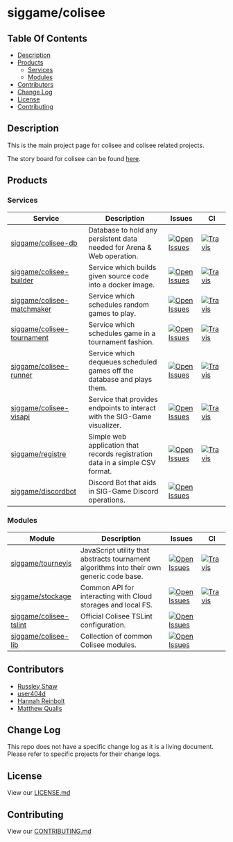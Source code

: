 # siggame/colisee

## Table Of Contents
- [Description](#description)
- [Products](#products)
  - [Services](#services)
  - [Modules](#modules)
- [Contributors](#contributors)
- [Change Log](#change-log)
- [License](#license)
- [Contributing](#contributing)

## Description

This is the main project page for colisee and colisee related projects.

The story board for colisee can be found [here](https://github.com/orgs/siggame/projects/1).

## Products
### Services
|Service|Description|Issues|CI|
|---|---|---|---|
|[siggame/colisee-db](https://github.com/siggame/colisee-db)|Database to hold any persistent data needed for Arena & Web operation.|[![Open Issues](https://img.shields.io/github/issues-raw/siggame/colisee-db.svg?style=flat-square)](http://github.com/siggame/colisee-db)|[![Travis](https://img.shields.io/travis/siggame/colisee-db.svg?style=flat-square)](https://travis-ci.org/siggame/colisee-db)|
|[siggame/colisee-builder](https://github.com/siggame/colisee-builder)|Service which builds given source code into a docker image.|[![Open Issues](https://img.shields.io/github/issues-raw/siggame/colisee-builder.svg?style=flat-square)](http://github.com/siggame/colisee-builder)|[![Travis](https://img.shields.io/travis/siggame/colisee-builder.svg?style=flat-square)](https://travis-ci.org/siggame/colisee-builder)|
|[siggame/colisee-matchmaker](https://github.com/siggame/colisee-matchmaker)|Service which schedules random games to play.|[![Open Issues](https://img.shields.io/github/issues-raw/siggame/colisee-matchmaker.svg?style=flat-square)](http://github.com/siggame/colisee-matchmaker)|[![Travis](https://img.shields.io/travis/siggame/colisee-matchmaker.svg?style=flat-square)](https://travis-ci.org/siggame/colisee-matchmaker)|
|[siggame/colisee-tournament](https://github.com/siggame/colisee-tournament)|Service which schedules game in a tournament fashion.|[![Open Issues](https://img.shields.io/github/issues-raw/siggame/colisee-tournament.svg?style=flat-square)](http://github.com/siggame/colisee-tournament)|[![Travis](https://img.shields.io/travis/siggame/colisee-tournament.svg?style=flat-square)](https://travis-ci.org/siggame/colisee-tournament)|
|[siggame/colisee-runner](https://github.com/siggame/colisee-runner)|Service which dequeues scheduled games off the database and plays them.|[![Open Issues](https://img.shields.io/github/issues-raw/siggame/colisee-runner.svg?style=flat-square)](http://github.com/siggame/colisee-runner)|[![Travis](https://img.shields.io/travis/siggame/colisee-runner.svg?style=flat-square)](https://travis-ci.org/siggame/colisee-runner)|
|[siggame/colisee-visapi](https://github.com/siggame/colisee-visapi)|Service that provides endpoints to interact with the SIG-Game visualizer.|[![Open Issues](https://img.shields.io/github/issues-raw/siggame/colisee-visapi.svg?style=flat-square)](http://github.com/siggame/colisee-visapi)|[![Travis](https://img.shields.io/travis/siggame/colisee-visapi.svg?style=flat-square)](https://travis-ci.org/siggame/colisee-visapi)|
|[siggame/registre](https://github.com/siggame/registre)|Simple web application that records registration data in a simple CSV format.|[![Open Issues](https://img.shields.io/github/issues-raw/siggame/registre.svg?style=flat-square)](http://github.com/siggame/registre)|[![Travis](https://img.shields.io/travis/siggame/colisee-registre.svg?style=flat-square)](https://travis-ci.org/siggame/registre)|
|[siggame/discordbot](https://github.com/siggame/discordbot)|Discord Bot that aids in SIG-Game Discord operations.|[![Open Issues](https://img.shields.io/github/issues-raw/siggame/discordbot.svg?style=flat-square)](http://github.com/siggame/discordbot)||

### Modules
|Module|Description|Issues|CI|
|---|---|---|---|
|[siggame/tourneyjs](https://github.com/siggame/tourneyjs)|JavaScript utility that abstracts tournament algorithms into their own generic code base.|[![Open Issues](https://img.shields.io/github/issues-raw/siggame/tourneyjs.svg?style=flat-square)](http://github.com/siggame/tourneyjs)|[![Travis](https://img.shields.io/travis/siggame/tourneyjs.svg?style=flat-square)](https://travis-ci.org/siggame/tourneyjs)|
|[siggame/stockage](https://github.com/siggame/stockage)|Common API for interacting with Cloud storages and local FS.|[![Open Issues](https://img.shields.io/github/issues-raw/siggame/stockage.svg?style=flat-square)](http://github.com/siggame/stockage)|[![Travis](https://img.shields.io/travis/siggame/stockage.svg?style=flat-square)](https://travis-ci.org/siggame/stockage)|
|[siggame/colisee-tslint](https://github.com/siggame/colisee-tslint)|Official Colisee TSLint configuration.|[![Open Issues](https://img.shields.io/github/issues-raw/siggame/colisee-tslint.svg?style=flat-square)](http://github.com/siggame/colisee-tslint)||
|[siggame/colisee-lib](https://github.com/siggame/colisee-lib)|Collection of common Colisee modules.|[![Open Issues](https://img.shields.io/github/issues-raw/siggame/colisee-lib.svg?style=flat-square)](http://github.com/siggame/colisee-lib)||

## Contributors
- [Russley Shaw](https://github.com/russleyshaw)
- [user404d](https://github.com/user404d)
- [Hannah Reinbolt](https://github.com/LoneGalaxy)
- [Matthew Qualls](https://github.com/MatthewQualls)

## Change Log

This repo does not have a specific change log as it is a living document. Please refer to specific projects for their change logs.

## License

View our [LICENSE.md](https://github.com/siggame/colisee/blob/master/LICENSE.md)

## Contributing

View our [CONTRIBUTING.md](https://github.com/siggame/colisee/blob/master/CONTRIBUTING.md)
